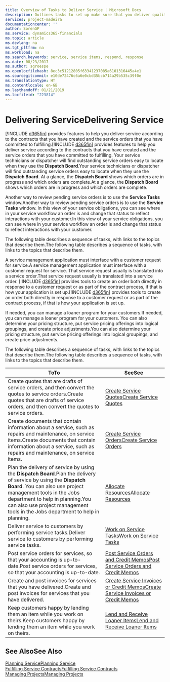 ```yaml
---
title: Overview of Tasks to Deliver Service | Microsoft Docs
description: Outlines tasks to set up make sure that you deliver quality service and live up to agreements with customers.
services: project-madeira
documentationcenter: ''
author: SorenGP
ms.service: dynamics365-financials
ms.topic: article
ms.devlang: na
ms.tgt_pltfrm: na
ms.workload: na
ms.search.keywords: service, service items, respond, response
ms.date: 08/23/2017
ms.author: sgroespe
ms.openlocfilehash: 8ec3c51212805f63341237085a6101316445a4e1
ms.sourcegitcommit: e10de72476c6a6e0cbd35bcb714a29b535c39f0e
ms.translationtype: HT
ms.contentlocale: en-GB
ms.lasthandoff: 01/21/2019
ms.locfileid: "223814"
---
```

# <a name="delivering-service"></a><span data-ttu-id="7d4dc-103">Delivering Service</span><span class="sxs-lookup"><span data-stu-id="7d4dc-103">Delivering Service</span></span>
<span data-ttu-id="7d4dc-104">[!INCLUDE [d365fin](includes/d365fin_md.md)] provides features to help you deliver service according to the contracts that you have created and the service orders that you have committed to fulfilling.</span><span class="sxs-lookup"><span data-stu-id="7d4dc-104">[!INCLUDE [d365fin](includes/d365fin_md.md)] provides features to help you deliver service according to the contracts that you have created and the service orders that you have committed to fulfilling.</span></span> <span data-ttu-id="7d4dc-105">Your service technicians or dispatcher will find outstanding service orders easy to locate when they use the **Dispatch Board**.</span><span class="sxs-lookup"><span data-stu-id="7d4dc-105">Your service technicians or dispatcher will find outstanding service orders easy to locate when they use the **Dispatch Board**.</span></span> <span data-ttu-id="7d4dc-106">At a glance, the **Dispatch Board** shows which orders are in progress and which orders are complete.</span><span class="sxs-lookup"><span data-stu-id="7d4dc-106">At a glance, the **Dispatch Board** shows which orders are in progress and which orders are complete.</span></span>  
  
<span data-ttu-id="7d4dc-107">Another way to review pending service orders is to use the **Service Tasks** window.</span><span class="sxs-lookup"><span data-stu-id="7d4dc-107">Another way to review pending service orders is to use the **Service Tasks** window.</span></span> <span data-ttu-id="7d4dc-108">In this view of your service obligations, you can see where in your service workflow an order is and change that status to reflect interactions with your customer.</span><span class="sxs-lookup"><span data-stu-id="7d4dc-108">In this view of your service obligations, you can see where in your service workflow an order is and change that status to reflect interactions with your customer.</span></span>  
  
<span data-ttu-id="7d4dc-109">The following table describes a sequence of tasks, with links to the topics that describe them.</span><span class="sxs-lookup"><span data-stu-id="7d4dc-109">The following table describes a sequence of tasks, with links to the topics that describe them.</span></span>   

<span data-ttu-id="7d4dc-110">A service management application must interface with a customer request for service.</span><span class="sxs-lookup"><span data-stu-id="7d4dc-110">A service management application must interface with a customer request for service.</span></span> <span data-ttu-id="7d4dc-111">That service request usually is translated into a service order.</span><span class="sxs-lookup"><span data-stu-id="7d4dc-111">That service request usually is translated into a service order.</span></span> <span data-ttu-id="7d4dc-112">[!INCLUDE [d365fin](includes/d365fin_md.md)] provides tools to create an order both directly in response to a customer request or as part of the contract process, if that is how your application is set up.</span><span class="sxs-lookup"><span data-stu-id="7d4dc-112">[!INCLUDE [d365fin](includes/d365fin_md.md)] provides tools to create an order both directly in response to a customer request or as part of the contract process, if that is how your application is set up.</span></span>  
  
<span data-ttu-id="7d4dc-113">If needed, you can manage a loaner program for your customers.</span><span class="sxs-lookup"><span data-stu-id="7d4dc-113">If needed, you can manage a loaner program for your customers.</span></span> <span data-ttu-id="7d4dc-114">You can also determine your pricing structure, put service pricing offerings into logical groupings, and create price adjustments.</span><span class="sxs-lookup"><span data-stu-id="7d4dc-114">You can also determine your pricing structure, put service pricing offerings into logical groupings, and create price adjustments.</span></span>  
  
<span data-ttu-id="7d4dc-115">The following table describes a sequence of tasks, with links to the topics that describe them.</span><span class="sxs-lookup"><span data-stu-id="7d4dc-115">The following table describes a sequence of tasks, with links to the topics that describe them.</span></span>   
  
|<span data-ttu-id="7d4dc-116">**To**</span><span class="sxs-lookup"><span data-stu-id="7d4dc-116">**To**</span></span>|<span data-ttu-id="7d4dc-117">**See**</span><span class="sxs-lookup"><span data-stu-id="7d4dc-117">**See**</span></span>|  
|------------|-------------|  
|<span data-ttu-id="7d4dc-118">Create quotes that are drafts of service orders, and then convert the quotes to service orders.</span><span class="sxs-lookup"><span data-stu-id="7d4dc-118">Create quotes that are drafts of service orders, and then convert the quotes to service orders.</span></span>|[<span data-ttu-id="7d4dc-119">Create Service Quotes</span><span class="sxs-lookup"><span data-stu-id="7d4dc-119">Create Service Quotes</span></span>](service-how-to-create-service-quotes.md)|
|<span data-ttu-id="7d4dc-120">Create documents that contain information about a service, such as repairs and maintenance, on service items.</span><span class="sxs-lookup"><span data-stu-id="7d4dc-120">Create documents that contain information about a service, such as repairs and maintenance, on service items.</span></span>|[<span data-ttu-id="7d4dc-121">Create Service Orders</span><span class="sxs-lookup"><span data-stu-id="7d4dc-121">Create Service Orders</span></span>](service-how-to-create-service-orders.md)|
|<span data-ttu-id="7d4dc-122">Plan the delivery of service by using the **Dispatch Board**.</span><span class="sxs-lookup"><span data-stu-id="7d4dc-122">Plan the delivery of service by using the **Dispatch Board**.</span></span> <span data-ttu-id="7d4dc-123">You can also use project management tools in the Jobs department to help in planning.</span><span class="sxs-lookup"><span data-stu-id="7d4dc-123">You can also use project management tools in the Jobs department to help in planning.</span></span>|[<span data-ttu-id="7d4dc-124">Allocate Resources</span><span class="sxs-lookup"><span data-stu-id="7d4dc-124">Allocate Resources</span></span>](service-how-to-allocate-resources.md)|  
|<span data-ttu-id="7d4dc-125">Deliver service to customers by performing service tasks.</span><span class="sxs-lookup"><span data-stu-id="7d4dc-125">Deliver service to customers by performing service tasks.</span></span>|[<span data-ttu-id="7d4dc-126">Work on Service Tasks</span><span class="sxs-lookup"><span data-stu-id="7d4dc-126">Work on Service Tasks</span></span>](service-how-to-work-on-service-tasks.md)|  
|<span data-ttu-id="7d4dc-127">Post service orders for services, so that your accounting is up-to-date.</span><span class="sxs-lookup"><span data-stu-id="7d4dc-127">Post service orders for services, so that your accounting is up-to-date.</span></span>|[<span data-ttu-id="7d4dc-128">Post Service Orders and Credit Memos</span><span class="sxs-lookup"><span data-stu-id="7d4dc-128">Post Service Orders and Credit Memos</span></span>](service-how-to-post-service-orders.md)|  
|<span data-ttu-id="7d4dc-129">Create and post invoices for services that you have delivered.</span><span class="sxs-lookup"><span data-stu-id="7d4dc-129">Create and post invoices for services that you have delivered.</span></span>|[<span data-ttu-id="7d4dc-130">Create Service Invoices or Credit Memos</span><span class="sxs-lookup"><span data-stu-id="7d4dc-130">Create Service Invoices or Credit Memos</span></span>](service-how-create-invoices.md)|  
|<span data-ttu-id="7d4dc-131">Keep customers happy by lending them an item while you work on theirs.</span><span class="sxs-lookup"><span data-stu-id="7d4dc-131">Keep customers happy by lending them an item while you work on theirs.</span></span>| [<span data-ttu-id="7d4dc-132">Lend and Receive Loaner Items</span><span class="sxs-lookup"><span data-stu-id="7d4dc-132">Lend and Receive Loaner Items</span></span>](service-how-to-lend-receive-loaners.md)|
  
## <a name="see-also"></a><span data-ttu-id="7d4dc-133">See Also</span><span class="sxs-lookup"><span data-stu-id="7d4dc-133">See Also</span></span>  
[<span data-ttu-id="7d4dc-134">Planning Service</span><span class="sxs-lookup"><span data-stu-id="7d4dc-134">Planning Service</span></span>](service-plan-service.md)  
[<span data-ttu-id="7d4dc-135">Fulfilling Service Contracts</span><span class="sxs-lookup"><span data-stu-id="7d4dc-135">Fulfilling Service Contracts</span></span>](service-fulfill-service-contracts.md)  
[<span data-ttu-id="7d4dc-136">Managing Projects</span><span class="sxs-lookup"><span data-stu-id="7d4dc-136">Managing Projects</span></span>](projects-manage-projects.md)  
